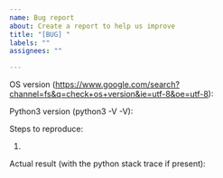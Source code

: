 ```yaml
---
name: Bug report
about: Create a report to help us improve
title: "[BUG] "
labels: ""
assignees: ""

---
```


OS version (https://www.google.com/search?channel=fs&q=check+os+version&ie=utf-8&oe=utf-8): 


Python3 version (python3 -V -V): 


Steps to reproduce:

1.


Actual result (with the python stack trace if present):

